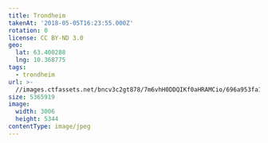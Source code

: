 ```yaml
---
title: Trondheim
takenAt: '2018-05-05T16:23:55.000Z'
rotation: 0
license: CC BY-ND 3.0
geo:
  lat: 63.400288
  lng: 10.368775
tags:
  - trondheim
url: >-
  //images.ctfassets.net/bncv3c2gt878/7m6vhH0DDQIKf0aHRAMCio/696a953fa19a103c1f5a9c048a9c69f5/trondheim_27074857637_o
size: 5365919
image:
  width: 3006
  height: 5344
contentType: image/jpeg
---
```


